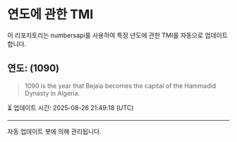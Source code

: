 
# 연도에 관한 TMI

이 리포지토리는 numbersapi를 사용하여 특정 년도에 관한 TMI를 자동으로 업데이트합니다.

## 연도: (1090)
> 1090 is the year that Bejaia becomes the capital of the Hammadid Dynasty in Algeria.

⏳ 업데이트 시간: 2025-08-26 21:49:18 (UTC)

---
자동 업데이트 봇에 의해 관리됩니다.

